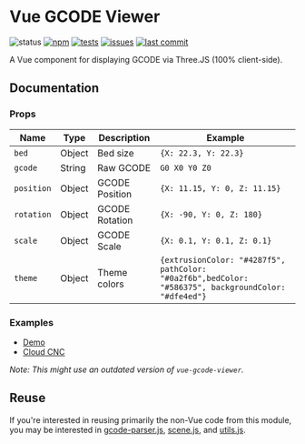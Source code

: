 # Vue GCODE Viewer
![status](https://img.shields.io/badge/status-release-brightgreen)
[![npm](https://img.shields.io/npm/v/vue-gcode-viewer)](https://npmjs.com/package/vue-gcode-viewer)
[![tests](https://img.shields.io/github/workflow/status/Cloud-CNC/vue-gcode-viewer/Tests?label=tests)](https://github.com/Cloud-CNC/vue-gcode-viewer/actions)
[![issues](https://img.shields.io/github/issues/Cloud-CNC/vue-gcode-viewer)](https://github.com/Cloud-CNC/vue-gcode-viewer/issues)
[![last commit](https://img.shields.io/github/last-commit/Cloud-CNC/vue-gcode-viewer)](https://github.com/Cloud-CNC/vue-gcode-viewer/commits/master)

A Vue component for displaying GCODE via Three.JS (100% client-side).

## Documentation
### Props
Name | Type | Description | Example
--- | --- | --- | ---
`bed` | Object | Bed size | `{X: 22.3, Y: 22.3}`
`gcode` | String | Raw GCODE | `G0 X0 Y0 Z0`
`position` | Object | GCODE Position | `{X: 11.15, Y: 0, Z: 11.15}`
`rotation` | Object | GCODE Rotation | `{X: -90, Y: 0, Z: 180}`
`scale` | Object | GCODE Scale | `{X: 0.1, Y: 0.1, Z: 0.1}`
`theme` | Object | Theme colors | `{extrusionColor: "#4287f5", pathColor: "#0a2f6b",bedColor: "#586375", backgroundColor: "#dfe4ed"}`

### Examples
* [Demo](./src/demo)
* [Cloud CNC](https://github.com/Cloud-CNC/frontend/blob/development/src/views/file.vue#L43)

*Note: This might use an outdated version of `vue-gcode-viewer`.*

## Reuse
If you're interested in reusing primarily the non-Vue code from this module, you may be interested in [gcode-parser.js](./src/assets/gcode-parser.js), [scene.js](./src/assets/scene.js), and [utils.js](./src/assets/utils.js).